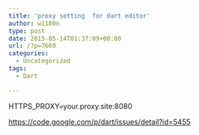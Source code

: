 ```yaml
---
title: 'proxy setting  for dart editor'
author: w1100n
type: post
date: 2015-05-14T01:37:09+00:00
url: /?p=7669
categories:
  - Uncategorized
tags:
  - Dart

---
```

HTTPS_PROXY=your.proxy.site:8080


https://code.google.com/p/dart/issues/detail?id=5455